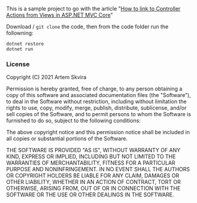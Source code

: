 This is a sample project to go with the article "[How to link to Controller Actions from Views in ASP.NET MVC Core][1]"

Download / `git clone` the code, then from the code folder run the followning:

```
dotnet restore
dotnet run
```

### License ###
Copyright (C) 2021 Artem Skvira

Permission is hereby granted, free of charge, to any person obtaining a copy of this software and
associated documentation files (the "Software"), to deal in the Software without restriction,
including without limitation the rights to use, copy, modify, merge, publish, distribute,
sublicense, and/or sell copies of the Software, and to permit persons to whom the Software is
furnished to do so, subject to the following conditions:

The above copyright notice and this permission notice shall be included in all copies or substantial
portions of the Software.

THE SOFTWARE IS PROVIDED "AS IS", WITHOUT WARRANTY OF ANY KIND, EXPRESS OR IMPLIED, INCLUDING BUT
NOT LIMITED TO THE WARRANTIES OF MERCHANTABILITY, FITNESS FOR A PARTICULAR PURPOSE AND
NONINFRINGEMENT. IN NO EVENT SHALL THE AUTHORS OR COPYRIGHT HOLDERS BE LIABLE FOR ANY CLAIM, DAMAGES
OR OTHER LIABILITY, WHETHER IN AN ACTION OF CONTRACT, TORT OR OTHERWISE, ARISING FROM, OUT OF OR IN
CONNECTION WITH THE SOFTWARE OR THE USE OR OTHER DEALINGS IN THE SOFTWARE.

[1]:https://nimblegecko.com/how-to-link-to-controller-actions-from-views-in-asp-net-core/
